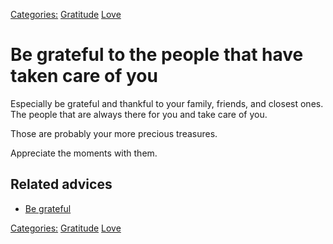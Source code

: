 [Categories:](../Categories/index.md) [Gratitude](../Categories/Gratitude.md) [Love](../Categories/Love.md)
# Be grateful to the people that have taken care of you

Especially be grateful and thankful to your family, friends, and closest ones. The people that are always there for you and take care of you.

Those are probably your more precious treasures.

Appreciate the moments with them.

## Related advices

- [Be grateful](../Be%20grateful/index.md)

[Categories:](../Categories/index.md) [Gratitude](../Categories/Gratitude.md) [Love](../Categories/Love.md)